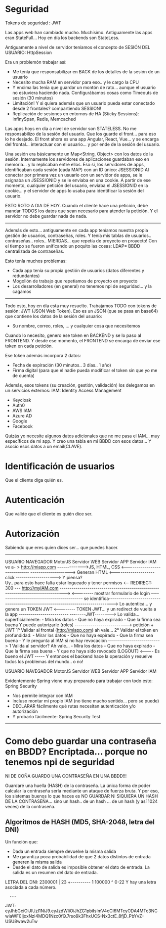 
# Seguridad

Tokens de seguridad : JWT

Las apps web han cambiado mucho. Muchísimo.
Antiguamente las apps eran StateFull... Hoy en día los backends son StateLess.

Antiguamente a nivel de servidor teníamos el concepto de SESIÓN DEL USUARIO: HttpSession

Era un problemón trabajar así:
- Me tenía que responsabilizar en BACK de los detalles de la sesión de un usuario
- Necesito mucha RAM en servidor para eso.. y le cargo la CPU
- Y encima las tenía que guardar un montón de rato... aunque el usuario no estuviera haciendo nada.
  Configurábamos cosas como Timeouts de sesión (30 minutos)
- Limitación! Y si quiera además que un usuario pueda estar conectado desde 2 frontales? compartiendo SESSION!
- Replicación de sesiones en entornos de HA (Sticky Sessions): InfinySpan, Redis, Memcached

Las apps hoys en día a nivel de servidor son STATELESS.
No me responsabilizo de la sesión del usuario. Que los guarde el front... para eso lo he desjado.
El front ahora es una app Angular, React, Vue... y se encarga del frontal... interactuar con el usuario... y por ende de la sesión del usuario.

Una sesión era básicamente un Map<String, Object> con los datos de la sesión.
Internamente los servidores de aplicaciones guardaban eso en memoria... y lo replicaban entre ellos.
Eso si, los servidores de apps, identificaban cada sesión (cada MAP) con un ID único: JSESSIONID
Al conectar por primera vez un usuario con un servidor de apps, se le asignaba un JSESSIONID y se le enviaba en una cookie. A partir de ese momento, cualquier petición del usuario, enviaba el JSESSIONID en la cookie... y el servidor de apps lo usaba para identificar la sesión del usuario.

ESTO ROTO A DIA DE HOY. Cuando el cliente hace una petición, debe mandar TODOS los datos que sean necesario para atender la petición. Y el servidor no debe guardar nada de nada.

---

Además de esto... antiguamente en cada app teníamos nuestra propia gestión de usuarios, contraseñas, roles.
Y tenía mis tablas de usuarios.. contraseñas.. roles.. MIERDAS... que repetía de proyecto en proyecto!
Con el tiempo se fueron unificando un poquito las cosas: LDAP= BBDD centralizada de contraseñas.

Esto tenía muchos problemas:
- Cada app tenía su propia gestión de usuarios (datos diferentes y redundantes)
- Mogollón de trabajo que repetíamos de proyecto en proyecto
- Los desarrolladores (en general) no tenemos npi de seguridad... y la cagamos

---

Todo esto, hoy en día esta muy resuelto.
Trabajamos TODO con tokens de sesión: JWT (JSON Web Token).
Eso es un JSON (que se pasa en base64) que contiene los datos de la sesión del usuario:
- Su nombre, correo, roles, ... y cualquier cosa que necesitemos

Cuando lo necesito, genero ese token en BACKEND y se lo paso al FRONTEND.
Y desde ese momento, el FRONTEND se encarga de enviar ese token en cada petición.

Ese token además incorpora 2 datos:
- Fecha de expiración (30 minutos.. 3 días.. 1 año)
- Firma digital (para que el nadie pueda modificar el token sin que yo me de cuenta)

Además, esos tokens (su creación, gestión, validación) los delegamos en un servicios externos: IAM: Identity Access Management
- Keycloak
- Auth0
- AWS IAM
- Azure AD
- Google 
- Facebook

Quizás yo necesite algunos datos adicionales que no me pasa el IAM... muy específicos de mi app.
Y creo una tabla en mi BBDD con esos datos... Y asocio esos datos a un email(CLAVE).

# Identificación de usuarios

Que el cliente diga quién es.

# Autenticación

Que valide que el cliente es quién dice ser.

# Autorización

Sabiendo que eres quien dices ser... que puedes hacer.

---


USUARIO     NAVEGADOR           MotorJS   Servidor WEB      Servidor APP                    Servidor IAM
   ve a- >  http://miapp.com ------------->JS, HTML, CSS
            <-----------------------------
            --------------------> Generan HTML
            <--------------------
   click    --------------------> Y piensa?         
                                Uy.. para esto hace falta
                                estar logueado y tener permisos
            <-- REDIRECT: 300 ---
                http://myIAM.com
            --------------------------------------------------------------------------------> 
            <-------- mostrar formulario de login -------------------------------------------
se identifica--------------------------------------------------------------------------------> Lo autentica... y genera un TOKEN JWT
            <-------- TOKEN JWT... y un redirect de vuelta a la app -------------------------
            --------JWT--------> Lo valida... superficialmente:
                                    - Mira los datos
                                    - Que no haya expirado
                                    - Que la firma sea buena
                                 Y puede autorizarle (roles)
                                 -------------------------->
                                    petición + JWT          1º Validar al frontal (http://miapp.com) ah vale...
                                                            2º Validar el token en profundidad:
                                                                - Mirar los datos
                                                                - Que no haya expirado
                                                                - Que la firma sea buena
                                                                - Y le pregunta al IAM si no hay revocación
                                                                --------------------------> 1 Valida al servidor? Ah vale...
                                                                                               - Mira los datos
                                                                                               - Que no haya expirado
                                                                                               - Que la firma sea buena
                                                                                               - Y que no haya sido revocado (LOGOUT)
                                                                <---- Es bueno el JWT -----
                                                            Y entonces el backend hace la operación y resuelve todos los problemas del mundo.. o no!

USUARIO     NAVEGADOR           MotorJS   Servidor WEB      Servidor APP                    Servidor IAM

Evidentemente Spring viene muy preparado para trabajar con todo esto: Spring Security
- Nos permite integrar con IAM
- Incluso montar mi propio IAM (no tiene mucho sentido... pero se puede)
- DECLARAR fácilmente qué rutas necesitan autenticación y/o autorización
- Y probarlo fácilmente: Spring Security Test

---

# Como debo guardar una contraseña en BBDD? Encriptada... porque no tenemos npi de seguridad

NI DE COÑA GUARDO UNA CONTRASEÑA EN UNA BBDD!!!

Guardaré una huella (HASH) de la contraseña.
La única forma de poder calcular la contraseña sería mediante un ataque de fuerza bruta.
Y por eso, los sistemas buenos lo que haces es NO GUARDAR NI SIQUIERA UN HASH DE LA CONTRASEÑA...
sino un hash.. de un hash ... de un hash (y así 1024 veces) de la contraseña.

## Algoritmos de HASH (MD5, SHA-2048, letra del DNI)

Un función que:
- Dada un entrada siempre devuelve la misma salida
- Me garantiza poca probabilidad de que 2 datos distintos de entrada generen la misma salida
- Desde el dato de salida es imposible obtener el dato de entrada. La salida es un resumen del dato de entrada.

LETRA DEL DNI:
2300001 | 23
        +----------
      1   100000
      ^
      0-22 Y hay una letra asociada a cada número.


      ---

JWT:
eyJhbGciOiJIUzI1NiJ9.eyJzdWIiOiJhZG1pbiIsImV4cCI6MTcyODA4MTc3NCwiaWF0IjoxNzI4MDQ1Nzc0fQ.7rso9k3FhxUCS-Nx3ctE_8fjD_PbYvZ-USU8waw2uTw